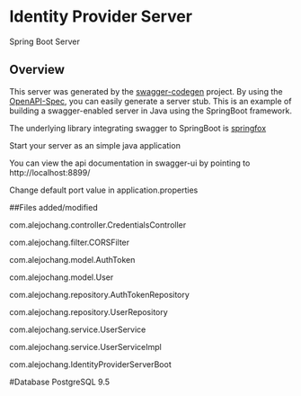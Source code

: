# Identity Provider Server

Spring Boot Server

## Overview
This server was generated by the [swagger-codegen](https://github.com/swagger-api/swagger-codegen) project.
By using the [OpenAPI-Spec](https://github.com/swagger-api/swagger-core), you can easily generate a server stub.
This is an example of building a swagger-enabled server in Java using the SpringBoot framework.

The underlying library integrating swagger to SpringBoot is [springfox](https://github.com/springfox/springfox)

Start your server as an simple java application

You can view the api documentation in swagger-ui by pointing to
http://localhost:8899/

Change default port value in application.properties


##Files added/modified

com.alejochang.controller.CredentialsController

com.alejochang.filter.CORSFilter

com.alejochang.model.AuthToken

com.alejochang.model.User

com.alejochang.repository.AuthTokenRepository

com.alejochang.repository.UserRepository

com.alejochang.service.UserService

com.alejochang.service.UserServiceImpl

com.alejochang.IdentityProviderServerBoot


#Database
PostgreSQL 9.5